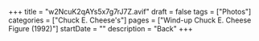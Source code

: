 +++
title = "w2NcuK2qAYs5x7g7rJ7Z.avif"
draft = false
tags = ["Photos"]
categories = ["Chuck E. Cheese's"]
pages = ["Wind-up Chuck E. Cheese Figure (1992)"]
startDate = ""
description = "Back"
+++
